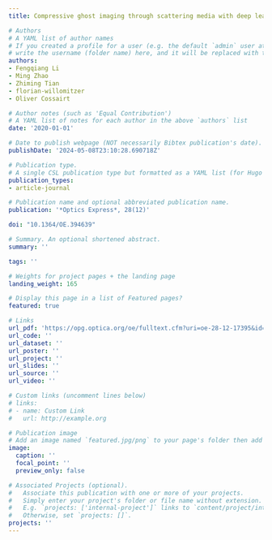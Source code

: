 ```yaml
---
title: Compressive ghost imaging through scattering media with deep learning

# Authors
# A YAML list of author names
# If you created a profile for a user (e.g. the default `admin` user at `content/authors/admin/`), 
# write the username (folder name) here, and it will be replaced with their full name and linked to their profile.
authors:
- Fengqiang Li
- Ming Zhao
- Zhiming Tian
- florian-willomitzer
- Oliver Cossairt

# Author notes (such as 'Equal Contribution')
# A YAML list of notes for each author in the above `authors` list
date: '2020-01-01'

# Date to publish webpage (NOT necessarily Bibtex publication's date).
publishDate: '2024-05-08T23:10:28.690718Z'

# Publication type.
# A single CSL publication type but formatted as a YAML list (for Hugo requirements).
publication_types:
- article-journal

# Publication name and optional abbreviated publication name.
publication: '*Optics Express*, 28(12)'

doi: "10.1364/OE.394639"

# Summary. An optional shortened abstract.
summary: ''

tags: ''

# Weights for project pages + the landing page
landing_weight: 165

# Display this page in a list of Featured pages?
featured: true

# Links
url_pdf: 'https://opg.optica.org/oe/fulltext.cfm?uri=oe-28-12-17395&id=432113'
url_code: ''
url_dataset: ''
url_poster: ''
url_project: ''
url_slides: ''
url_source: ''
url_video: ''

# Custom links (uncomment lines below)
# links:
# - name: Custom Link
#   url: http://example.org

# Publication image
# Add an image named `featured.jpg/png` to your page's folder then add a caption below.
image:
  caption: ''
  focal_point: ''
  preview_only: false

# Associated Projects (optional).
#   Associate this publication with one or more of your projects.
#   Simply enter your project's folder or file name without extension.
#   E.g. `projects: ['internal-project']` links to `content/project/internal-project/index.md`.
#   Otherwise, set `projects: []`.
projects: ''
---
```

